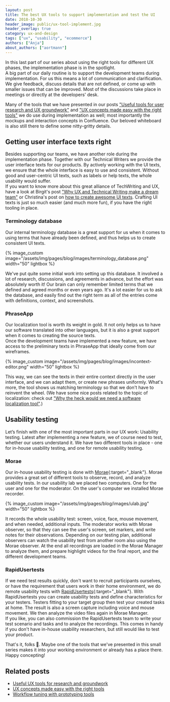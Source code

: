 ```yaml
---
layout: post
title: The best UX tools to support implementation and test the UI
date: 2018-10-30
header_image: public/ux-tool-implement.jpg
header_overlay: true
category: ux-and-design
tags: ["ux", "usability", "ecommerce"]
authors: ["Anja"]
about_authors: ["aortmann"]
---
```


In this last part of our series about using the right tools for different UX phases, the implementation phase is in the spotlight.<br>
A big part of our daily routine is to support the development teams during implementation.
For us this means a lot of communication and clarification.
We give feedback, discuss details that are not defined, or come up with smaller issues that can be improved.
Most of the discussions take place in meetings or directly at the developers' desk.

Many of the tools that we have presented in our posts ["Useful tools for user research and UX groundwork"](/blog/ux-and-design/useful-ux-tools-for-research-and-groundwork/) and ["UX concepts made easy with the right tools"](/blog/ux-and-design/ux-concepts-made-easy-with-the-right-tools/) we do use during implementation as well; most importantly the mockups and interaction concepts in Confluence.
Our beloved whiteboard is also still there to define some nitty-gritty details.

## Getting user interface texts right

Besides supporting our teams, we have another role during the implementation phase.
Together with our Technical Writers we provide the user interface texts for our products.
By actively working with the UI texts, we ensure that the whole interface is easy to use and consistent.
Without good and user-centric UI texts, such as labels or help texts, the whole usability would suffer.<br>
If you want to know more about this great alliance of TechWriting and UX, have a look at Birgit's post ["Why UX and Technical Writing make a dream team"](/blog/techcomm-and-socialmedia/why-ux-and-technical-writing-make-a-dream-team/) or Christina's post on [how to create awesome UI texts](/blog/language-and-localization/how-to-create-awesome-ui-texts/).
Crafting UI texts is just so much easier (and much more fun), if you have the right tooling in place.

### Terminology database

Our internal terminology database is a great support for us when it comes to using terms that have already been defined, and thus helps us to create consistent UI texts. 

{% image_custom image="/assets/img/pages/blog/images/terminology_database.png" width="50" lightbox %}

We've put quite some initial work into setting up this database.
It involved a lot of research, discussions, and agreements in advance, but the effort was absolutely worth it!
Our brain can only remember limited terms that we defined and agreed months or even years ago.
It's a lot easier for us to ask the database, and easily find out the right term as all of the entries come with definitions, context, and screenshots. 

### PhraseApp

Our localization tool is worth its weight in gold.
It not only helps us to have our software translated into other languages, but it is also a great support when it comes to creating the source texts. <br>
Once the development teams have implemented a new feature, we have access to the preliminary texts in PhraseApp that ideally come from our wireframes.

{% image_custom image="/assets/img/pages/blog/images/incontext-editor.png" width="50" lightbox %}

This way, we can see the texts in their entire context directly in the user interface, and we can adapt them, or create new phrases uniformly.
What's more, the tool shows us matching terminology so that we don't have to reinvent the wheel.
(We have some nice posts related to the topic of localization: check out ["Why the heck would we need a software localization tool"](/blog/language-and-localization/why-the-heck-would-we-need-a-software-localization-tool/).)

## Usability testing

Let’s finish with one of the most important parts in our UX work: Usability testing. 
Latest after implementing a new feature, we of course need to test, whether our users understand it.
We have two different tools in place - one for in-house usability testing, and one for remote usability testing.

### Morae

Our in-house usability testing is done with [Morae](https://www.techsmith.com/morae.html){:target="_blank"}.
Morae provides a great set of different tools to observe, record, and analyze usability tests.
In our usability lab we placed two computers.
One for the user and one for the moderator.
On the user's computer we installed Morae recorder.

{% image_custom image="/assets/img/pages/blog/images/ulab.jpg" width="50" lightbox %}

It records the whole usability test: screen, voice, face, mouse movement, and when needed, additional inputs.
The moderator works with Morae observer, so that they can see the user's screen, set markers, and write notes for their observations. 
Depending on our testing plan, additional observers can watch the usability test from another room also using the Morae observer.
At the end all recordings are loaded in the Morae Manager to analyze them, and prepare highlight videos for the final report, and the different development teams.   

### RapidUsertests

If we need test results quickly, don't want to recruit participants ourselves, or have the requirement that users work in their home environment, we do remote usability tests with [RapidUsertests](https://rapidusertests.com/){:target="_blank"}.
With RapidUsertests you can create usability tests and define characteristics for your testers.
Testers fitting to your target group then test your created tasks at home.
The result is also a screen capture including voice and mouse movement.
We then analyze the video files again in Morae Manager.<br>
If you like, you can also commission the RapidUsertests team to write your test scenario and tasks and to analyze the recordings.
This comes in handy if you don't have in-house usability researchers, but still would like to test your product.

That's it, folks 🙂.
Maybe one of the tools that we've presented in this small series makes it into your working environment or already has a place there.
Happy concepting!

## Related posts

* [Useful UX tools for research and groundwork](/blog/ux-and-design/useful-ux-tools-for-research-and-groundwork/)
* [UX concepts made easy with the right tools](/blog/ux-and-design/ux-concepts-made-easy-with-the-right-tools/)
* [Workflow tuning with prototyping tools](/blog/methods-and-tools/workflow-tuning-with-prototyping-tools/)